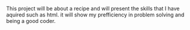 This project will be about a recipe and will present the skills that I have aquired such as html. it will show my prefficiency in problem solving and being a good coder. 